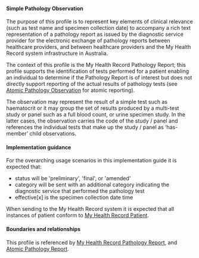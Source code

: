 #### Simple Pathology Observation
The purpose of this profile is to represent key elements of clinical relevance (such as test name and specimen collection date) to accompany a rich text representation of a pathology report as issued by the diagnostic service provider for the electronic exchange of pathology reports between healthcare providers, and between healthcare providers and the My Health Record system infrastructure in Australia.

The context of this profile is the My Health Record Pathology Report; this profile supports the identification of tests performed for a patient enabling an individual to determine if the Pathology Report is of interest but does not directly support reporting of the actual results of pathology tests (see [Atomic Pathology Observation](StructureDefinition-observation-path-atomic-1.html) for atomic reporting).

The observation may represent the result of a simple test such as haematocrit or it may group the set of results produced by a multi-test study or panel such as a full blood count, or urine specimen study. In the latter cases, the observation carries the code of the study / panel and references the individual tests that make up the study / panel as ‘has-member’ child observations.

#### Implementation guidance
For the overarching usage scenarios in this implementation guide it is expected that:
* status will be 'preliminary', 'final', or 'amended'
* category will be sent with an additional category indicating the diagnostic service that performed the pathology test
* effective[x] is the specimen collection date time

When sending to the My Health Record system it is expected that all instances of patient conform to [My Health Record Patient](StructureDefinition-patient-mhr-1.html).

#### Boundaries and relationships
This profile is referenced by [My Health Record Pathology Report](StructureDefinition-diagnosticreport-path-mhr-1.html), and [Atomic Pathology Report](StructureDefinition-diagnosticreport-path-atomic-1.html).